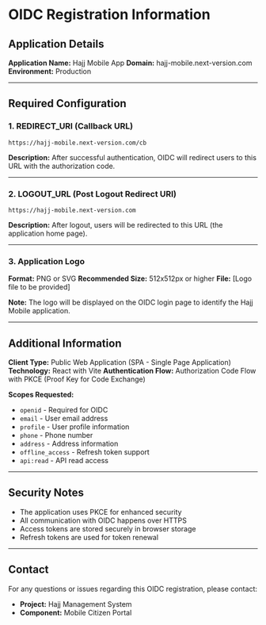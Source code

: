 # OIDC Registration Information

## Application Details

**Application Name:** Hajj Mobile App
**Domain:** hajj-mobile.next-version.com
**Environment:** Production

---

## Required Configuration

### 1. REDIRECT_URI (Callback URL)
```
https://hajj-mobile.next-version.com/cb
```

**Description:** After successful authentication, OIDC will redirect users to this URL with the authorization code.

---

### 2. LOGOUT_URL (Post Logout Redirect URI)
```
https://hajj-mobile.next-version.com
```

**Description:** After logout, users will be redirected to this URL (the application home page).

---

### 3. Application Logo

**Format:** PNG or SVG
**Recommended Size:** 512x512px or higher
**File:** [Logo file to be provided]

**Note:** The logo will be displayed on the OIDC login page to identify the Hajj Mobile application.

---

## Additional Information

**Client Type:** Public Web Application (SPA - Single Page Application)
**Technology:** React with Vite
**Authentication Flow:** Authorization Code Flow with PKCE (Proof Key for Code Exchange)

**Scopes Requested:**
- `openid` - Required for OIDC
- `email` - User email address
- `profile` - User profile information
- `phone` - Phone number
- `address` - Address information
- `offline_access` - Refresh token support
- `api:read` - API read access

---

## Security Notes

- The application uses PKCE for enhanced security
- All communication with OIDC happens over HTTPS
- Access tokens are stored securely in browser storage
- Refresh tokens are used for token renewal

---

## Contact

For any questions or issues regarding this OIDC registration, please contact:
- **Project:** Hajj Management System
- **Component:** Mobile Citizen Portal
